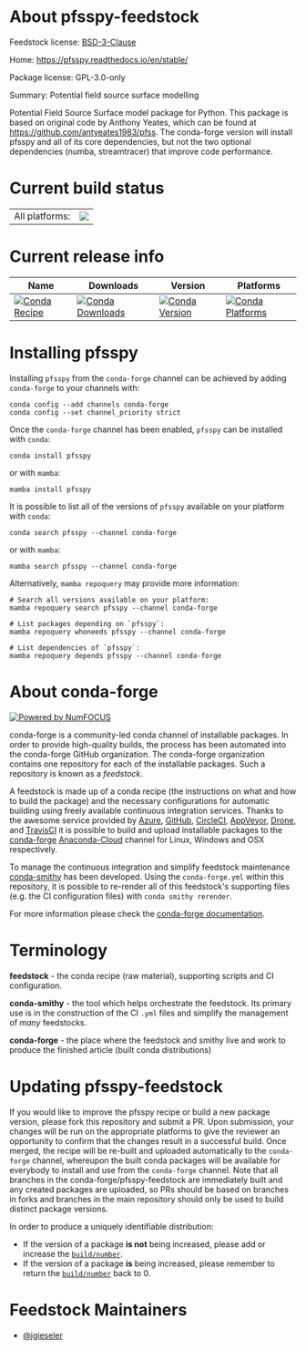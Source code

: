 About pfsspy-feedstock
======================

Feedstock license: [BSD-3-Clause](https://github.com/conda-forge/pfsspy-feedstock/blob/main/LICENSE.txt)

Home: https://pfsspy.readthedocs.io/en/stable/

Package license: GPL-3.0-only

Summary: Potential field source surface modelling

Potential Field Source Surface model package for Python. This package is based on original code by Anthony Yeates, which can be found at https://github.com/antyeates1983/pfss. The conda-forge version will install pfsspy and all of its core dependencies, but not the two optional dependencies (numba, streamtracer) that improve code performance.


Current build status
====================


<table><tr><td>All platforms:</td>
    <td>
      <a href="https://dev.azure.com/conda-forge/feedstock-builds/_build/latest?definitionId=19994&branchName=main">
        <img src="https://dev.azure.com/conda-forge/feedstock-builds/_apis/build/status/pfsspy-feedstock?branchName=main">
      </a>
    </td>
  </tr>
</table>

Current release info
====================

| Name | Downloads | Version | Platforms |
| --- | --- | --- | --- |
| [![Conda Recipe](https://img.shields.io/badge/recipe-pfsspy-green.svg)](https://anaconda.org/conda-forge/pfsspy) | [![Conda Downloads](https://img.shields.io/conda/dn/conda-forge/pfsspy.svg)](https://anaconda.org/conda-forge/pfsspy) | [![Conda Version](https://img.shields.io/conda/vn/conda-forge/pfsspy.svg)](https://anaconda.org/conda-forge/pfsspy) | [![Conda Platforms](https://img.shields.io/conda/pn/conda-forge/pfsspy.svg)](https://anaconda.org/conda-forge/pfsspy) |

Installing pfsspy
=================

Installing `pfsspy` from the `conda-forge` channel can be achieved by adding `conda-forge` to your channels with:

```
conda config --add channels conda-forge
conda config --set channel_priority strict
```

Once the `conda-forge` channel has been enabled, `pfsspy` can be installed with `conda`:

```
conda install pfsspy
```

or with `mamba`:

```
mamba install pfsspy
```

It is possible to list all of the versions of `pfsspy` available on your platform with `conda`:

```
conda search pfsspy --channel conda-forge
```

or with `mamba`:

```
mamba search pfsspy --channel conda-forge
```

Alternatively, `mamba repoquery` may provide more information:

```
# Search all versions available on your platform:
mamba repoquery search pfsspy --channel conda-forge

# List packages depending on `pfsspy`:
mamba repoquery whoneeds pfsspy --channel conda-forge

# List dependencies of `pfsspy`:
mamba repoquery depends pfsspy --channel conda-forge
```


About conda-forge
=================

[![Powered by
NumFOCUS](https://img.shields.io/badge/powered%20by-NumFOCUS-orange.svg?style=flat&colorA=E1523D&colorB=007D8A)](https://numfocus.org)

conda-forge is a community-led conda channel of installable packages.
In order to provide high-quality builds, the process has been automated into the
conda-forge GitHub organization. The conda-forge organization contains one repository
for each of the installable packages. Such a repository is known as a *feedstock*.

A feedstock is made up of a conda recipe (the instructions on what and how to build
the package) and the necessary configurations for automatic building using freely
available continuous integration services. Thanks to the awesome service provided by
[Azure](https://azure.microsoft.com/en-us/services/devops/), [GitHub](https://github.com/),
[CircleCI](https://circleci.com/), [AppVeyor](https://www.appveyor.com/),
[Drone](https://cloud.drone.io/welcome), and [TravisCI](https://travis-ci.com/)
it is possible to build and upload installable packages to the
[conda-forge](https://anaconda.org/conda-forge) [Anaconda-Cloud](https://anaconda.org/)
channel for Linux, Windows and OSX respectively.

To manage the continuous integration and simplify feedstock maintenance
[conda-smithy](https://github.com/conda-forge/conda-smithy) has been developed.
Using the ``conda-forge.yml`` within this repository, it is possible to re-render all of
this feedstock's supporting files (e.g. the CI configuration files) with ``conda smithy rerender``.

For more information please check the [conda-forge documentation](https://conda-forge.org/docs/).

Terminology
===========

**feedstock** - the conda recipe (raw material), supporting scripts and CI configuration.

**conda-smithy** - the tool which helps orchestrate the feedstock.
                   Its primary use is in the construction of the CI ``.yml`` files
                   and simplify the management of *many* feedstocks.

**conda-forge** - the place where the feedstock and smithy live and work to
                  produce the finished article (built conda distributions)


Updating pfsspy-feedstock
=========================

If you would like to improve the pfsspy recipe or build a new
package version, please fork this repository and submit a PR. Upon submission,
your changes will be run on the appropriate platforms to give the reviewer an
opportunity to confirm that the changes result in a successful build. Once
merged, the recipe will be re-built and uploaded automatically to the
`conda-forge` channel, whereupon the built conda packages will be available for
everybody to install and use from the `conda-forge` channel.
Note that all branches in the conda-forge/pfsspy-feedstock are
immediately built and any created packages are uploaded, so PRs should be based
on branches in forks and branches in the main repository should only be used to
build distinct package versions.

In order to produce a uniquely identifiable distribution:
 * If the version of a package **is not** being increased, please add or increase
   the [``build/number``](https://docs.conda.io/projects/conda-build/en/latest/resources/define-metadata.html#build-number-and-string).
 * If the version of a package **is** being increased, please remember to return
   the [``build/number``](https://docs.conda.io/projects/conda-build/en/latest/resources/define-metadata.html#build-number-and-string)
   back to 0.

Feedstock Maintainers
=====================

* [@jgieseler](https://github.com/jgieseler/)

